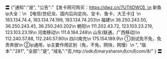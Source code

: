 〓
{"通知":"是",
"公告":"【发卡网可购买：https://dwz.cn/7UTItDWO】\n
新鱼ip大全：\n
【电信(世纪龙、国内后向定向、宝卡、鱼卡、大王卡)】\n
183.134.74.4, 183.134.74.199, 183.134.74.203\n
福建\n
36.250.243.50, 36.250.243.45, 36.250.240.202\n
朝阳\n
111.202.43.72, 123.103.23.219, 123.103.23.19\n
河南移动\n
111.6.184.248\n
山东(联通，广西移动)\n
112.240.57.88, 112.240.57.90\n
四川南充\n
175.154.189.9\n
①测试免不免，免责奔放\n
②ip通用，ip主要作用区别（免，不免，网快，网慢）\n
",
"版本":"281",
"全部":"是",
"域名":"否,http://sdk点marysharon点cn点com/8/"
}
〓
